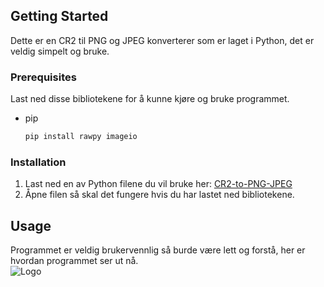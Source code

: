 ## Getting Started

Dette er en CR2 til PNG og JPEG konverterer som er laget i Python, det er veldig simpelt og bruke.
### Prerequisites

Last ned disse bibliotekene for å kunne kjøre og bruke programmet.

- pip

  ```sh
  pip install rawpy imageio
  ```
### Installation



1. Last ned en av Python filene du vil bruke her: [CR2-to-PNG-JPEG](https://github.com/on200w/CR2-to-PNG-JPEG/tree/main/CR2%20to%20PNG%20or%20JPEG)
2. Åpne filen så skal det fungere hvis du har lastet ned bibliotekene.
## Usage

Programmet er veldig brukervennlig så burde være lett og forstå, her er hvordan programmet ser ut nå.  
<img src="https://i.postimg.cc/Dz0NbHtS/Bilde-2025-01-21-110737407.png" alt="Logo" width="" height="">
